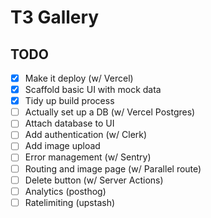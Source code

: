 # T3 Gallery

## TODO

- [x] Make it deploy (w/ Vercel)
- [x] Scaffold basic UI with mock data
- [x] Tidy up build process
- [ ] Actually set up a DB (w/ Vercel Postgres)
- [ ] Attach database to UI
- [ ] Add authentication (w/ Clerk)
- [ ] Add image upload
- [ ] Error management (w/ Sentry)
- [ ] Routing and image page (w/ Parallel route)
- [ ] Delete button (w/ Server Actions)
- [ ] Analytics (posthog)
- [ ] Ratelimiting (upstash)
